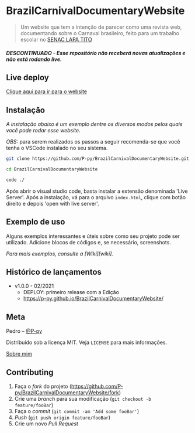 # BrazilCarnivalDocumentaryWebsite
> Um website que tem a intenção de parecer como uma revista web, documentando sobre o Carnaval brasileiro, feito para um trabalho escolar no [SENAC LAPA TITO](https://www.sp.senac.br/senac-lapa-tito)

##### DESCONTINUADO - Esse repositório não receberá novas atualizações e não está rodando live.

## Live deploy
[Clique aqui para ir para o website](https://p-py.github.io/BrazilCarnivalDocumentaryWebsite/)

## Instalação
*A instalação abaixo é um exemplo dentre os diversos modos pelos quais você pode rodar esse website*.

*OBS:* para serem realizados os passos a seguir recomenda-se que você tenha o VSCode instalado no seu sistema.

```sh
git clone https://github.com/P-py/BrazilCarnivalDocumentaryWebsite.git

cd BrazilCarnivalDocumentaryWebsite

code ./
```

Após abrir o visual studio code, basta instalar a extensão denominada 'Live Server'. Após a instalação, vá para o arquivo `index.html`, clique com botão direito e depois 'open with live server'.

## Exemplo de uso

Alguns exemplos interessantes e úteis sobre como seu projeto pode ser utilizado. Adicione blocos de códigos e, se necessário, screenshots.

_Para mais exemplos, consulte a [Wiki][wiki]._ 

## Histórico de lançamentos

* v1.0.0 - 02/2021
    * DEPLOY: primeiro release com a Edição
    * https://p-py.github.io/BrazilCarnivalDocumentaryWebsite/

## Meta

Pedro – [@P-py](https://twitter.com/curliy1)

Distribuído sob a licença MIT. Veja `LICENSE` para mais informações.

[Sobre mim](https://github.com/P-py/P-py)

## Contributing

1. Faça o _fork_ do projeto (<https://github.com/P-py/BrazilCarnivalDocumentaryWebsite/fork>)
2. Crie uma _branch_ para sua modificação (`git checkout -b feature/fooBar`)
3. Faça o _commit_ (`git commit -am 'Add some fooBar'`)
4. _Push_ (`git push origin feature/fooBar`)
5. Crie um novo _Pull Request_
